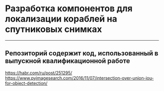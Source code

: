 # Разработка компонентов для локализации кораблей на спутниковых снимках
---
Репозиторий содержит код, использованный в выпускной квалификационной работе
---
https://habr.com/ru/post/251295/
https://www.pyimagesearch.com/2016/11/07/intersection-over-union-iou-for-object-detection/
